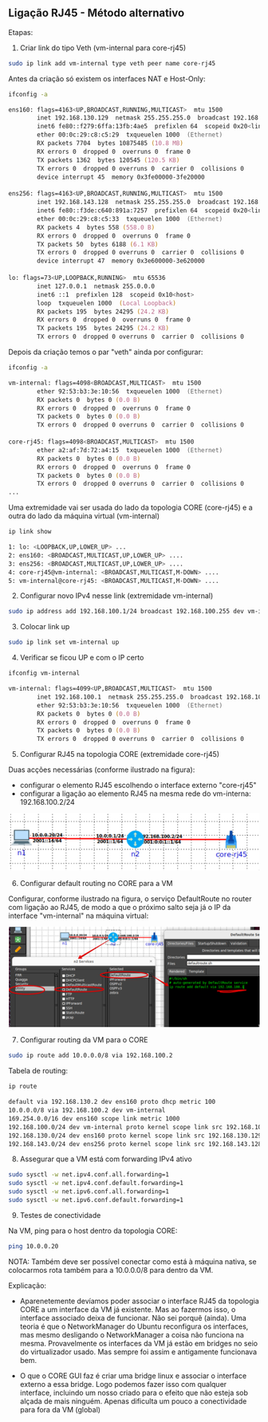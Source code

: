 
## Ligação RJ45 - Método alternativo

Etapas:

1. Criar link do tipo Veth (vm-internal para core-rj45)

```zsh
sudo ip link add vm-internal type veth peer name core-rj45
```

Antes da criação só existem os interfaces NAT e Host-Only:

```zsh
ifconfig -a
```
```zsh
ens160: flags=4163<UP,BROADCAST,RUNNING,MULTICAST>  mtu 1500
        inet 192.168.130.129  netmask 255.255.255.0  broadcast 192.168.130.255
        inet6 fe80::f279:6ffa:13fb:4ae5  prefixlen 64  scopeid 0x20<link>
        ether 00:0c:29:c8:c5:29  txqueuelen 1000  (Ethernet)
        RX packets 7704  bytes 10875485 (10.8 MB)
        RX errors 0  dropped 0  overruns 0  frame 0
        TX packets 1362  bytes 120545 (120.5 KB)
        TX errors 0  dropped 0 overruns 0  carrier 0  collisions 0
        device interrupt 45  memory 0x3fe00000-3fe20000  

ens256: flags=4163<UP,BROADCAST,RUNNING,MULTICAST>  mtu 1500
        inet 192.168.143.128  netmask 255.255.255.0  broadcast 192.168.143.255
        inet6 fe80::f3de:c640:891a:7257  prefixlen 64  scopeid 0x20<link>
        ether 00:0c:29:c8:c5:33  txqueuelen 1000  (Ethernet)
        RX packets 4  bytes 558 (558.0 B)
        RX errors 0  dropped 0  overruns 0  frame 0
        TX packets 50  bytes 6188 (6.1 KB)
        TX errors 0  dropped 0 overruns 0  carrier 0  collisions 0
        device interrupt 47  memory 0x3e600000-3e620000  

lo: flags=73<UP,LOOPBACK,RUNNING>  mtu 65536
        inet 127.0.0.1  netmask 255.0.0.0
        inet6 ::1  prefixlen 128  scopeid 0x10<host>
        loop  txqueuelen 1000  (Local Loopback)
        RX packets 195  bytes 24295 (24.2 KB)
        RX errors 0  dropped 0  overruns 0  frame 0
        TX packets 195  bytes 24295 (24.2 KB)
        TX errors 0  dropped 0 overruns 0  carrier 0  collisions 0


```

Depois da criação temos o par "veth" ainda por configurar:

```zsh
ifconfig -a
```
```zsh
vm-internal: flags=4098<BROADCAST,MULTICAST>  mtu 1500
        ether 92:53:b3:3e:10:56  txqueuelen 1000  (Ethernet)
        RX packets 0  bytes 0 (0.0 B)
        RX errors 0  dropped 0  overruns 0  frame 0
        TX packets 0  bytes 0 (0.0 B)
        TX errors 0  dropped 0 overruns 0  carrier 0  collisions 0
        
core-rj45: flags=4098<BROADCAST,MULTICAST>  mtu 1500
        ether a2:af:7d:72:a4:15  txqueuelen 1000  (Ethernet)
        RX packets 0  bytes 0 (0.0 B)
        RX errors 0  dropped 0  overruns 0  frame 0
        TX packets 0  bytes 0 (0.0 B)
        TX errors 0  dropped 0 overruns 0  carrier 0  collisions 0
...
```

Uma extremidade vai ser usada do lado da topologia CORE (core-rj45) e a outra do lado da máquina virtual (vm-internal)

```zsh
ip link show
```
```zsh
1: lo: <LOOPBACK,UP,LOWER_UP> ...
2: ens160: <BROADCAST,MULTICAST,UP,LOWER_UP> ....
3: ens256: <BROADCAST,MULTICAST,UP,LOWER_UP> ....
4: core-rj45@vm-internal: <BROADCAST,MULTICAST,M-DOWN> ....
5: vm-internal@core-rj45: <BROADCAST,MULTICAST,M-DOWN> ....
```

2. Configurar novo IPv4 nesse link (extremidade vm-internal)

```zsh
sudo ip address add 192.168.100.1/24 broadcast 192.168.100.255 dev vm-internal 
```

3. Colocar link up

```zsh
sudo ip link set vm-internal up
```


4. Verificar se ficou UP e com o IP certo

```zsh
ifconfig vm-internal
```
```zsh
vm-internal: flags=4099<UP,BROADCAST,MULTICAST>  mtu 1500
        inet 192.168.100.1  netmask 255.255.255.0  broadcast 192.168.100.255
        ether 92:53:b3:3e:10:56  txqueuelen 1000  (Ethernet)
        RX packets 0  bytes 0 (0.0 B)
        RX errors 0  dropped 0  overruns 0  frame 0
        TX packets 0  bytes 0 (0.0 B)
        TX errors 0  dropped 0 overruns 0  carrier 0  collisions 0
```

5. Configurar RJ45 na topologia CORE (extremidade core-rj45)

Duas acções necessárias (conforme ilustrado na figura):
- configurar o elemento RJ45 escolhendo o interface externo "core-rj45"
- configurar a ligação ao elemento RJ45 na mesma rede do vm-interna: 192.168.100.2/24

![CORE-Emulator topologia com ligação ao exterior via RJ45](CORE-Emulator-external-rj45.png)

6. Configurar default routing no CORE para a VM

Configurar, conforme ilustrado na figura, o serviço DefaultRoute no router com ligação ao RJ45, de modo a que o próximo salto seja já o IP da interface "vm-internal" na máquina virtual:

![CORE-Emulator topologia default routing para fora](CORE-Emulator-DefaultRouting.png)

7. Configurar routing da VM para o CORE

```zsh
sudo ip route add 10.0.0.0/8 via 192.168.100.2
```

Tabela de routing:

```zsh
ip route
```

```zsh
default via 192.168.130.2 dev ens160 proto dhcp metric 100 
10.0.0.0/8 via 192.168.100.2 dev vm-internal  
169.254.0.0/16 dev ens160 scope link metric 1000 
192.168.100.0/24 dev vm-internal proto kernel scope link src 192.168.100.1  
192.168.130.0/24 dev ens160 proto kernel scope link src 192.168.130.129 metric 100 
192.168.143.0/24 dev ens256 proto kernel scope link src 192.168.143.128 metric 101 
```

8. Assegurar que a VM está com forwarding IPv4 ativo

```zsh
sudo sysctl -w net.ipv4.conf.all.forwarding=1
sudo sysctl -w net.ipv4.conf.default.forwarding=1
sudo sysctl -w net.ipv6.conf.all.forwarding=1
sudo sysctl -w net.ipv6.conf.default.forwarding=1
```

9. Testes de conectividade

Na VM, ping para o host dentro da topologia CORE:

```zsh
ping 10.0.0.20
```

NOTA: Também deve ser possível conectar como está à máquina nativa, se colocarmos rota também para a 10.0.0.0/8 para dentro da VM.

Explicação:

- Aparenetemente devíamos poder associar o interface RJ45 da topologia CORE a um interface da VM já existente. Mas ao fazermos isso, o interface associado deixa de funcionar. Não sei porquê (ainda). Uma teoria é que o NetworkManager do Ubuntu reconfigura os interfaces, mas mesmo desligando o NetworkManager a coisa não funciona na mesma. Provavelmente os interfaces da VM já estão em bridges no seio do virtualizador usado. Mas sempre foi assim e antigamente funcionava bem.

- O que o CORE GUI faz é criar uma bridge linux e associar o interface externo a essa bridge. Logo podemos fazer isso com qualquer interface, incluindo um nosso criado para o efeito que não esteja sob alçada de mais ninguém. Apenas dificulta um pouco a conectividade para fora da VM (global)


